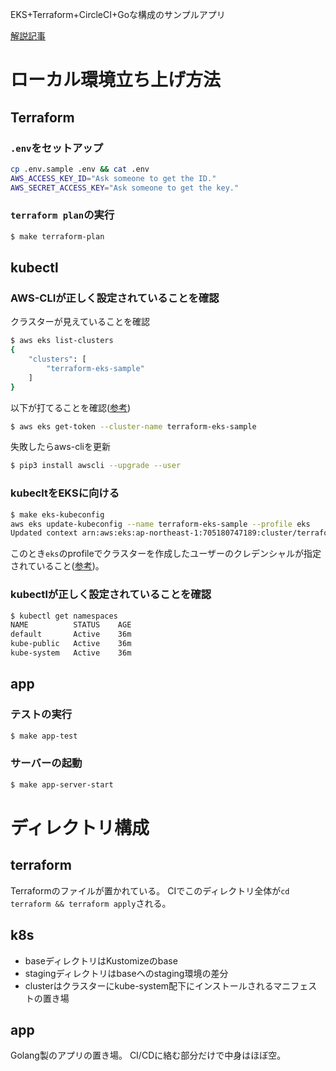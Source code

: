 EKS+Terraform+CircleCI+Goな構成のサンプルアプリ

[解説記事](TODO)

# ローカル環境立ち上げ方法

## Terraform

### `.env`をセットアップ

```sh
cp .env.sample .env && cat .env
AWS_ACCESS_KEY_ID="Ask someone to get the ID."
AWS_SECRET_ACCESS_KEY="Ask someone to get the key."
```

### `terraform plan`の実行

```sh
$ make terraform-plan
```

## kubectl

### AWS-CLIが正しく設定されていることを確認

クラスターが見えていることを確認

```sh
$ aws eks list-clusters
{
    "clusters": [
        "terraform-eks-sample"
    ]
}
```

以下が打てることを確認([参考](https://docs.aws.amazon.com/eks/latest/userguide/managing-auth.html))

```sh
$ aws eks get-token --cluster-name terraform-eks-sample
```

失敗したらaws-cliを更新

```sh
$ pip3 install awscli --upgrade --user
```

### kubecltをEKSに向ける

```sh
$ make eks-kubeconfig
aws eks update-kubeconfig --name terraform-eks-sample --profile eks
Updated context arn:aws:eks:ap-northeast-1:705180747189:cluster/terraform-eks-sample in /Users/hogehoge/.kube/config
```

このとき`eks`のprofileでクラスターを作成したユーザーのクレデンシャルが指定されていること([参考](https://docs.aws.amazon.com/eks/latest/userguide/troubleshooting.html#unauthorized))。

### kubectlが正しく設定されていることを確認

```sh
$ kubectl get namespaces
NAME          STATUS    AGE
default       Active    36m
kube-public   Active    36m
kube-system   Active    36m
```

## app

### テストの実行

```sh
$ make app-test
```

### サーバーの起動
```sh
$ make app-server-start
```

# ディレクトリ構成

## terraform

Terraformのファイルが置かれている。
CIでこのディレクトリ全体が`cd terraform && terraform apply`される。

## k8s

- baseディレクトリはKustomizeのbase
- stagingディレクトリはbaseへのstaging環境の差分
- clusterはクラスターにkube-system配下にインストールされるマニフェストの置き場

## app
Golang製のアプリの置き場。
CI/CDに絡む部分だけで中身はほぼ空。

